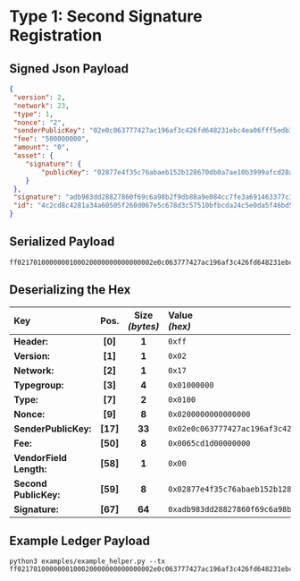 
# Type 1: Second Signature Registration

## Signed Json Payload

```json
{
 "version": 2,
 "network": 23,
 "type": 1,
 "nonce": "2",
 "senderPublicKey": "02e0c063777427ac196af3c426fd648231ebc4ea06fff5edb1652b98f9c8420c69",
 "fee": "500000000",
 "amount": "0",
 "asset": {
    "signature": {
        "publicKey": "02877e4f35c76abaeb152b128670db0a7ae10b3999afcd28a42938b653fbf87ae9"
    }
 },
 "signature": "adb983dd28827860f69c6a98b2f9db88a9e084cc7fe3a691463377c3225b02fee24547b516d1cf05f2f77b65a9c36069f6540605c01694008e2a5cb4fc88f62f",
 "id": "4c2cd8c4281a34a60505f260d067e5c678d3c57510bfbcda24c5e0da5f46bd5e"
}
```

## Serialized Payload

```shell
ff0217010000000100020000000000000002e0c063777427ac196af3c426fd648231ebc4ea06fff5edb1652b98f9c8420c690065cd1d000000000002877e4f35c76abaeb152b128670db0a7ae10b3999afcd28a42938b653fbf87ae9adb983dd28827860f69c6a98b2f9db88a9e084cc7fe3a691463377c3225b02fee24547b516d1cf05f2f77b65a9c36069f6540605c01694008e2a5cb4fc88f62f
```

## Deserializing the Hex

| Key                       | Pos.      | Size<br>_(bytes)_ | Value<br> _(hex)_     |
| :--                       | :--:      | :---------------: | :----------------     |
| **Header:**               | **[0]**   | **1**             | `0xff`                |
| **Version:**              | **[1]**   | **1**             | `0x02`                |
| **Network:**              | **[2]**   | **1**             | `0x17`                |
| **Typegroup:**            | **[3]**   | **4**             | `0x01000000`          |
| **Type:**                 | **[7]**   | **2**             | `0x0100`              |
| **Nonce:**                | **[9]**   | **8**             | `0x0200000000000000`  |
| **SenderPublicKey:**      | **[17]**  | **33**            | `0x02e0c063777427ac196af3c426fd648231ebc4ea06fff5edb1652b98f9c8420c69`    |
| **Fee:**                  | **[50]**  | **8**             | `0x0065cd1d00000000`  |
| **VendorField Length:**   | **[58]**  | **1**             | `0x00`                |
| **Second PublicKey:**     | **[59]**  | **8**             | `0x02877e4f35c76abaeb152b128670db0a7ae10b3999afcd28a42938b653fbf87ae9`    |
| **Signature:**            | **[67]**  | **64**            | `0xadb983dd28827860f69c6a98b2f9db88a9e084cc7fe3a691463377c3225b02fee24547b516d1cf05f2f77b65a9c36069f6540605c01694008e2a5cb4fc88f62f`  |

## Example Ledger Payload

```shell
python3 examples/example_helper.py --tx ff0217010000000100020000000000000002e0c063777427ac196af3c426fd648231ebc4ea06fff5edb1652b98f9c8420c690065cd1d000000000002877e4f35c76abaeb152b128670db0a7ae10b3999afcd28a42938b653fbf87ae9
```
